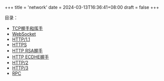 +++
title = 'network'
date = 2024-03-13T16:36:41+08:00
draft = false
+++

目录：
+ [TCP握手和挥手](/cs/network/handwave)
+ [WebSocket](/cs/network/websocket)
+ [HTTP/1.1](/cs/network/http)
+ [HTTPS](/cs/network/https)
+ [HTTP RSA握手](/cs/network/https-rsa)
+ [HTTP ECDHE握手](/cs/network/https-ecdhe)
+ [HTTP/2](/cs/network/http2)
+ [HTTP/3](/cs/network/http3)
+ [RPC](/cs/network/rpc)